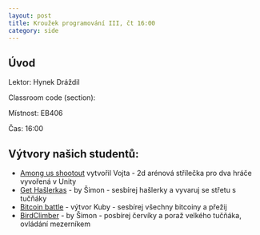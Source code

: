 ```yaml
---
layout: post
title: Kroužek programování III, čt 16:00
category: side
---
```

## Úvod

Lektor: Hynek Dráždil

Classroom code (section): 

Místnost: EB406

Čas: 16:00

## Výtvory našich studentů:
- [Among us shootout](https://github.com/vojtakyler77/among-us-shootout) vytvořil Vojta - 2d arénová střílečka pro dva hráče vyvořená v Unity
- [Get Hašlerkas](https://studio.code.org/projects/applab/JXu745z_eXvs5-b65pgiYgq7JJDxh8hirqNNT-4Akkk/edit) - by Šimon - sesbírej hašlerky a vyvaruj se střetu s tučňáky
- [Bitcoin battle](https://jakub-te.github.io/pokus/) - výtvor Kuby - sesbírej všechny bitcoiny a přežij
- [BirdClimber](https://homel.vsb.cz/~dra0138/stuff/BirdClimber.zip) - by Šimon - posbírej červíky a poraž velkého tučňáka, ovládání mezerníkem
